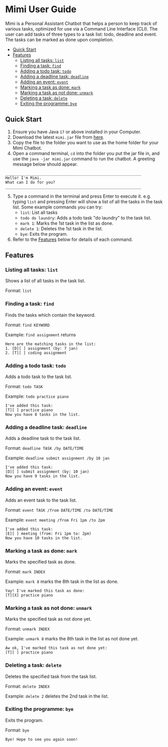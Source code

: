 # Mimi User Guide

Mimi is a Personal Assistant Chatbot that helps a person to keep track of various tasks, 
optimized for use via a Command Line Interface (CLI).
The user can add tasks of three types to a task list: todo, deadline and event.
The tasks can be marked as done upon completion.
- [Quick Start](https://github.com/limeiy1/ip/blob/master/docs/README.md#quick-start)
- [Features](https://github.com/limeiy1/ip/blob/master/docs/README.md#features)
  - [Listing all tasks: `list`](https://github.com/limeiy1/ip/blob/master/docs/README.md#listing-all-tasks-list)
  - [Finding a task: `find`](https://github.com/limeiy1/ip/blob/master/docs/README.md#finding-a-task-find)
  - [Adding a todo task: `todo`](https://github.com/limeiy1/ip/blob/master/docs/README.md#adding-a-todo-task-todo)
  - [Adding a deadline task: `deadline`](https://github.com/limeiy1/ip/blob/master/docs/README.md#adding-a-deadline-task-deadline)
  - [Adding an event: `event`](https://github.com/limeiy1/ip/blob/master/docs/README.md#adding-an-event-event)
  - [Marking a task as done: `mark`](https://github.com/limeiy1/ip/blob/master/docs/README.md#marking-a-task-as-done-mark)
  - [Marking a task as not done: `unmark`](https://github.com/limeiy1/ip/blob/master/docs/README.md#marking-a-task-as-not-done-unmark)
  - [Deleting a task: `delete`](https://github.com/limeiy1/ip/blob/master/docs/README.md#deleting-a-task-delete)
  - [Exiting the programme: `bye`](https://github.com/limeiy1/ip/blob/master/docs/README.md#exiting-the-programme-bye)

## Quick Start

1. Ensure you have Java `17` or above installed in your Computer.
2. Download the latest `mimi.jar` file from [here]().
3. Copy the file to the folder you want to use as the home folder for your Mimi Chatbot.
4. Open a command terminal, `cd` into the folder you put the jar file in, and use the `java -jar mimi.jar` command to run the chatbot.
   A greeting message below should appear.
```
____________________________________________________________
Hello! I'm Mimi.
What can I do for you?
____________________________________________________________
```
5. Type a command in the terminal and press Enter to execute it. 
e.g. typing `list` and pressing Enter will show a list of all the tasks in the task list.
Some example commands you can try:
   - `list`: List all tasks
   - `todo do laundry`: Adds a todo task "do laundry" to the task list.
   - `mark 1`: Marks the 1st task in the list as done.
   - `delete 1`: Deletes the 1st task in the list.
   - `bye`: Exits the program.
6. Refer to the [Features](https://github.com/limeiy1/ip/blob/master/docs/README.md#features) below for details of each command.


## Features

### Listing all tasks: `list`

Shows a list of all tasks in the task list.

Format: `list`


### Finding a task: `find`

Finds the tasks which contain the keyword.

Format: `find KEYWORD`

Example: `find assignment` returns
```
Here are the matching tasks in the list:
1. [D][ ] assignment (by: 7 jan)
2. [T][ ] coding assignment
```


### Adding a todo task: `todo`

Adds a todo task to the task list.

Format: `todo TASK`

Example: `todo practice piano`
```
I've added this task:
[T][ ] practice piano
Now you have 8 tasks in the list.
```

### Adding a deadline task: `deadline`

Adds a deadline task to the task list.

Format: `deadline TASK /by DATE/TIME`

Example: `deadline submit assignment /by 10 jan`
```
I've added this task:
[D][ ] submit assignment (by: 10 jan)
Now you have 9 tasks in the list.
```


### Adding an event: `event`

Adds an event task to the task list.

Format: `event TASK /from DATE/TIME /to DATE/TIME`

Example: `event meeting /from Fri 1pm /to 2pm`
```
I've added this task:
[E][ ] meeting (from: Fri 1pm to: 2pm)
Now you have 10 tasks in the list.
```


### Marking a task as done: `mark`

Marks the specified task as done.

Format: `mark INDEX`

Example: `mark 8` marks the 8th task in the list as done.
```
Yay! I've marked this task as done:
[T][X] practice piano
```


### Marking a task as not done: `unmark`

Marks the specified task as not done yet.

Format: `unmark INDEX`

Example: `unmark 8` marks the 8th task in the list as not done yet.
```
Aw ok, I've marked this task as not done yet:
[T][ ] practice piano
```


### Deleting a task: `delete`

Deletes the specified task from the task list.

Format: `delete INDEX`

Example: `delete 2` deletes the 2nd task in the list.


### Exiting the programme: `bye`

Exits the program.

Format: `bye`
```
Bye! Hope to see you again soon!
```


